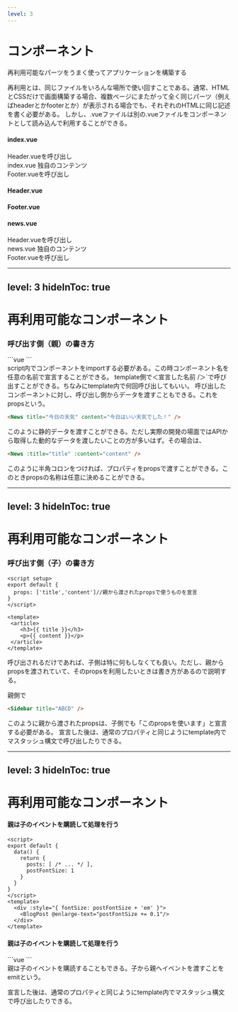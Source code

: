 ```yaml
---
level: 3
---
```

# <logos-vue /> コンポーネント
再利用可能なパーツをうまく使ってアプリケーションを構築する

再利用とは、同じファイルをいろんな場所で使い回すことである。通常、HTMLとCSSだけで画面構築する場合、複数ページにまたがって全く同じパーツ（例えばheaderとかfooterとか）が表示される場合でも、それぞれのHTMLに同じ記述を書く必要がある。
しかし、.vueファイルは別の.vueファイルをコンポーネントとして読み込んで利用することができる。

<div class="flex">
  <div class="bg-slate-100 pa-4 mr-4">
    <h4 class="mb-2"><logos-vue />index.vue</h4>
    <div class="bg-slate-200 pa-2 mb-2">Header.vueを呼び出し</div>
    <div class="bg-slate-200 pa-2 mb-2">index.vue 独自のコンテンツ</div>
    <div class="bg-slate-200 pa-2">Footer.vueを呼び出し</div>
  </div>
  <div class="mr-4">
    <div class="bg-slate-100 pa-4 mb-4">
      <h4><logos-vue />Header.vue</h4>
    </div>
    <div class="bg-slate-100 pa-4">
      <h4><logos-vue />Footer.vue</h4>
    </div>
  </div>
  <div class="bg-slate-100 pa-4">
    <h4 class="mb-2"><logos-vue />news.vue</h4>
    <div class="bg-slate-200 pa-2 mb-2">Header.vueを呼び出し</div>
    <div class="bg-slate-200 pa-2 mb-2">news.vue 独自のコンテンツ</div>
    <div class="bg-slate-200 pa-2">Footer.vueを呼び出し</div>
  </div>
</div>

---
level: 3
hideInToc: true
---
# <logos-vue /> 再利用可能なコンポーネント

<div class="flex">
  <div class="bg-slate-100 pa-4 mr-4">
  <h3><logos-vue /> 呼び出す側（親）の書き方</h3>
```vue
<script>
import News from './components/NewsArticle.vue';
</script>

<template>
 <header>これはヘッダーです</header>
 <News />
 <main>
    メインコンテンツ
 </main>
</template>
```
</div>

<div class="pa-2">
script内でコンポーネントをimportする必要がある。この時コンポーネント名を任意の名前で宣言することができる。
template側で＜宣言した名前  /＞`で呼び出すことができる。ちなみにtemplate内で何回呼び出してもいい。
呼び出したコンポーネントに対し、呼び出し側からデータを渡すこともできる。これをpropsという。

```html
<News title="今日の天気" content="今日はいい天気でした！" /> 
```

このように静的データを渡すことができる。ただし実際の開発の場面ではAPIから取得した動的なデータを渡したいことの方が多いはず。その場合は、

```html
<News :title="title" :content="content" />  
```
このように半角コロンをつければ、プロパティをpropsで渡すことができる。このときpropsの名称は任意に決めることができる。
</div>

</div>

---
level: 3
hideInToc: true
---
# <logos-vue /> 再利用可能なコンポーネント

<div class="flex">
  <div class="bg-slate-100 pa-4 mr-4">
  <h3><logos-vue /> 呼び出す側（子）の書き方</h3>

```vue
<script setup>
export default {
  props: ['title','content']//親から渡されたpropsで使うものを宣言
}
</script>

<template>
 <article>
    <h3>{{ title }}</h3>
    <p>{{ content }}</p>
 </article>
</template>

```
</div>

<div class="pa-2">
呼び出されるだけであれば、子側は特に何もしなくても良い。ただし、親からpropsを渡されていて、そのpropsを利用したいときは書き方があるので説明する。

親側で
```html
<Sidebar title="ABCD" />  
```
このように親から渡されたpropsは、子側でも「このpropsを使います」と宣言する必要がある。
宣言した後は、通常のプロパティと同じようにtemplate内でマスタッシュ構文で呼び出したりできる。
</div>

</div>

---
level: 3
hideInToc: true
---
# <logos-vue /> 再利用可能なコンポーネント

<div class="flex">
  <div class="bg-slate-100 pa-4 mr-4">
  <h4><logos-vue /> 親は子のイベントを購読して処理を行う</h4>

```vue
<script>
export default {
  data() { 
    return {
      posts: [ /* ... */ ],
      postFontSize: 1 
    }
  }
}
</script>
<template>
  <div :style="{ fontSize: postFontSize + 'em' }">
    <BlogPost @enlarge-text="postFontSize += 0.1"/>
  </div>
</template>
```

<h4><logos-vue /> 親は子のイベントを購読して処理を行う</h4>
```vue
<template>
  <button @click="$emit('enlarge-text')">文字を大きく</button>
</template>
```
</div>

<div class="pa-2">
親は子のイベントを購読することもできる。子から親へイベントを渡すことをemitという。

宣言した後は、通常のプロパティと同じようにtemplate内でマスタッシュ構文で呼び出したりできる。

</div>

</div>

<style>
.slidev-code{
  font-size: 10px !important;
  line-height: 1.3 !important;
}
</style>